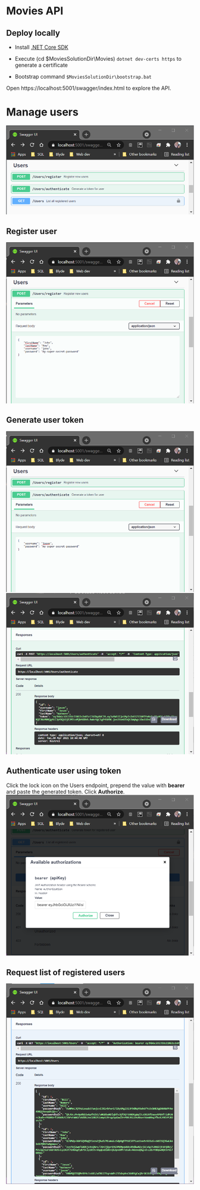# Movies API

## Deploy locally
* Install [.NET Core SDK](https://dotnet.microsoft.com/download/dotnet)

* Execute (cd $MoviesSolutionDir\Movies) `dotnet dev-certs https` to generate a certificate 
* Bootstrap command `$MoviesSolutionDir\bootstrap.bat`

Open https://localhost:5001/swagger/index.html to explore the API.

# Manage users
![alt text](images\users-endpoint.png)

## Register user
![alt text](images\register-user.png)

## Generate user token
![alt text](images\auth-user.png)
![alt text](images\token.png)

## Authenticate user using token
Click the lock icon on the Users endpoint, prepend the value with **bearer** and paste the generated token. Click **Authorize**.
![alt text](images\token-auth.png)

## Request list of registered users
![alt text](images\user-list.png)

